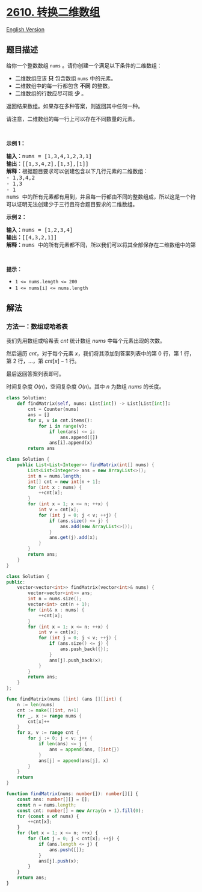 # [2610. 转换二维数组](https://leetcode.cn/problems/convert-an-array-into-a-2d-array-with-conditions)

[English Version](/solution/2600-2699/2610.Convert%20an%20Array%20Into%20a%202D%20Array%20With%20Conditions/README_EN.md)

<!-- tags:数组,哈希表 -->

<!-- difficulty:中等 -->

## 题目描述

<!-- 这里写题目描述 -->

<p>给你一个整数数组 <code>nums</code> 。请你创建一个满足以下条件的二维数组：</p>

<ul>
	<li>二维数组应该 <strong>只</strong> 包含数组 <code>nums</code> 中的元素。</li>
	<li>二维数组中的每一行都包含 <strong>不同</strong> 的整数。</li>
	<li>二维数组的行数应尽可能 <strong>少</strong> 。</li>
</ul>

<p>返回结果数组。如果存在多种答案，则返回其中任何一种。</p>

<p>请注意，二维数组的每一行上可以存在不同数量的元素。</p>

<p>&nbsp;</p>

<p><strong>示例 1：</strong></p>

<pre><strong>输入：</strong>nums = [1,3,4,1,2,3,1]
<strong>输出：</strong>[[1,3,4,2],[1,3],[1]]
<strong>解释：</strong>根据题目要求可以创建包含以下几行元素的二维数组：
- 1,3,4,2
- 1,3
- 1
nums 中的所有元素都有用到，并且每一行都由不同的整数组成，所以这是一个符合题目要求的答案。
可以证明无法创建少于三行且符合题目要求的二维数组。</pre>

<p><strong>示例 2：</strong></p>

<pre><strong>输入：</strong>nums = [1,2,3,4]
<strong>输出：</strong>[[4,3,2,1]]
<strong>解释：</strong>nums 中的所有元素都不同，所以我们可以将其全部保存在二维数组中的第一行。
</pre>

<p>&nbsp;</p>

<p><strong>提示：</strong></p>

<ul>
	<li><code>1 &lt;= nums.length &lt;= 200</code></li>
	<li><code>1 &lt;= nums[i] &lt;= nums.length</code></li>
</ul>

## 解法

### 方法一：数组或哈希表

我们先用数组或哈希表 $cnt$ 统计数组 $nums$ 中每个元素出现的次数。

然后遍历 $cnt$，对于每个元素 $x$，我们将其添加到答案列表中的第 $0$ 行，第 $1$ 行，第 $2$ 行，...，第 $cnt[x]-1$ 行。

最后返回答案列表即可。

时间复杂度 $O(n)$，空间复杂度 $O(n)$。其中 $n$ 为数组 $nums$ 的长度。

<!-- tabs:start -->

```python
class Solution:
    def findMatrix(self, nums: List[int]) -> List[List[int]]:
        cnt = Counter(nums)
        ans = []
        for x, v in cnt.items():
            for i in range(v):
                if len(ans) <= i:
                    ans.append([])
                ans[i].append(x)
        return ans
```

```java
class Solution {
    public List<List<Integer>> findMatrix(int[] nums) {
        List<List<Integer>> ans = new ArrayList<>();
        int n = nums.length;
        int[] cnt = new int[n + 1];
        for (int x : nums) {
            ++cnt[x];
        }
        for (int x = 1; x <= n; ++x) {
            int v = cnt[x];
            for (int j = 0; j < v; ++j) {
                if (ans.size() <= j) {
                    ans.add(new ArrayList<>());
                }
                ans.get(j).add(x);
            }
        }
        return ans;
    }
}
```

```cpp
class Solution {
public:
    vector<vector<int>> findMatrix(vector<int>& nums) {
        vector<vector<int>> ans;
        int n = nums.size();
        vector<int> cnt(n + 1);
        for (int& x : nums) {
            ++cnt[x];
        }
        for (int x = 1; x <= n; ++x) {
            int v = cnt[x];
            for (int j = 0; j < v; ++j) {
                if (ans.size() <= j) {
                    ans.push_back({});
                }
                ans[j].push_back(x);
            }
        }
        return ans;
    }
};
```

```go
func findMatrix(nums []int) (ans [][]int) {
	n := len(nums)
	cnt := make([]int, n+1)
	for _, x := range nums {
		cnt[x]++
	}
	for x, v := range cnt {
		for j := 0; j < v; j++ {
			if len(ans) <= j {
				ans = append(ans, []int{})
			}
			ans[j] = append(ans[j], x)
		}
	}
	return
}
```

```ts
function findMatrix(nums: number[]): number[][] {
    const ans: number[][] = [];
    const n = nums.length;
    const cnt: number[] = new Array(n + 1).fill(0);
    for (const x of nums) {
        ++cnt[x];
    }
    for (let x = 1; x <= n; ++x) {
        for (let j = 0; j < cnt[x]; ++j) {
            if (ans.length <= j) {
                ans.push([]);
            }
            ans[j].push(x);
        }
    }
    return ans;
}
```

<!-- tabs:end -->

<!-- end -->
